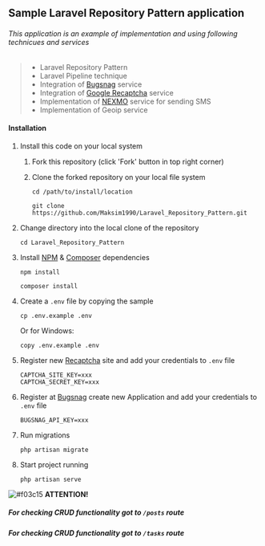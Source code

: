## Sample Laravel Repository Pattern application

###### This application is an example of implementation and using following technicues and services

> - Laravel Repository Pattern
> - Laravel Pipeline technique
> - Integration of [Bugsnag](https://www.bugsnag.com/) service
> - Integration of [Google Recaptcha](https://www.google.com/recaptcha/admin#list) service
> - Implementation of [NEXMO](https://www.nexmo.com) service for sending SMS
> - Implementation of Geoip service




#### Installation

1. Install this code on your local system
     
    1. Fork this repository (click 'Fork' button in top right corner)
    2. Clone the forked repository on your local file system
    
        ```
        cd /path/to/install/location
        
        git clone https://github.com/Maksim1990/Laravel_Repository_Pattern.git
        ```

2. Change directory into the local clone of the repository

    ```
    cd Laravel_Repository_Pattern
    ```

3. Install [NPM](https://getcomposer.org) & [Composer](https://getcomposer.org) dependencies

    ```
    npm install
    
    composer install
    ```

4. Create a `.env` file by copying the sample

    ```
    cp .env.example .env
    ```
    
    Or for Windows:
    
    ```
    copy .env.example .env
    ```
    
 5. Register new [Recaptcha](https://www.google.com/recaptcha/admin#list) site and add your credentials to `.env` file 
     ```
     CAPTCHA_SITE_KEY=xxx
     CAPTCHA_SECRET_KEY=xxx
    ```
    
 6. Register at [Bugsnag](https://www.bugsnag.com/) create new Application and add your credentials to `.env` file 
     ```
     BUGSNAG_API_KEY=xxx
     ```
7. Run migrations

    ```
    php artisan migrate
    ```

8. Start project running

    ```
    php artisan serve
    ```
 ![#f03c15](https://placehold.it/15/f03c15/000000?text=+)   **ATTENTION!**

 ##### For checking CRUD functionality got to `/posts` route 
   
 ##### For checking CRUD functionality got to `/tasks` route   


